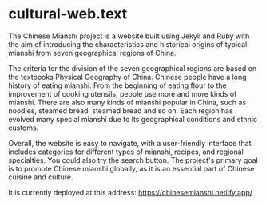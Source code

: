 # cultural-web.text



The Chinese Mianshi project is a website built using Jekyll and Ruby with the aim of introducing the characteristics and historical origins of typical mianshi from seven geographical regions of China. 

The criteria for the division of the seven geographical regions are based on the textbooks Physical Geography of China. Chinese people have a long history of eating mianshi. From the beginning of eating flour to the improvement of cooking utensils, people use more and more kinds of mianshi. There are also many kinds of mianshi popular in China, such as noodles, steamed bread, steamed bread and so on. Each region has evolved many special mianshi due to its geographical conditions and ethnic customs.

Overall, the website is easy to navigate, with a user-friendly interface that includes categories for different types of mianshi, recipes, and regional specialties. You could also try the search button. The project's primary goal is to promote Chinese mianshi globally, as it is an essential part of Chinese cuisine and culture.

It is currently deployed at this address:
https://chinesemianshi.netlify.app/
